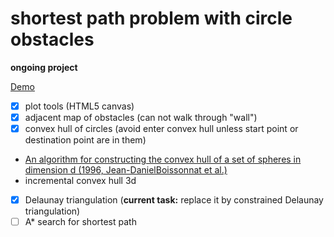 # shortest path problem with circle obstacles

**ongoing project**

[Demo](https://lhttjdr.github.io/shortest-path/)

- [X] plot tools (HTML5 canvas)
- [X] adjacent map of obstacles (can not walk through "wall")
- [X] convex hull of circles (avoid enter convex hull unless start point or destination point are in them)
 - [An algorithm for constructing the convex hull of a set of spheres in dimension d (1996, Jean-DanielBoissonnat et al.)](https://doi.org/10.1016/0925-7721(95)00024-0)
 - incremental convex hull 3d
- [X] Delaunay triangulation (**current task:** replace it by constrained Delaunay triangulation)
- [ ] A* search for shortest path
